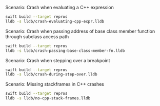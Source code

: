 Scenario: Crash when evaluating a C++ expression

```sh
swift build --target repros
lldb -s lldb/crash-evaluating-cpp-expr.lldb
```

Scenario: Crash when passing address of base class member function through subclass access path

```sh
swift build --target repros
lldb -s lldb/crash-passing-base-class-member-fn.lldb
```

Scenario: Crash when stepping over a breakpoint

```sh
swift build --target repros
lldb -s lldb/crash-during-step-over.lldb
```

Scenario: Missing stackframes in C++ crashes

```sh
swift build --target repros
lldb -s lldb/no-cpp-stack-frames.lldb
```